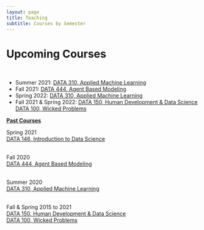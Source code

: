 ```yaml
---
layout: page
title: Teaching
subtitle: Courses by Semester
---
```


<p style = "font-family: 'Open Sans', 'Helvetica Neue', Helvetica, Arial, sans-serif;
  font-size: 20px;
  font-weight: 400;
  margin-bottom: 15px;
  text-align: justify;">

<h1>Upcoming Courses</h1> <br>

<ul>
    <li> Summer 2021: <a href = "https://tyler-frazier.github.io/applied_machine_learning/">DATA 310, Applied Machine Learning</a> </li>
    <li> Fall 2021: <a href = "https://tyler-frazier.github.io/agent_based_modeling/">DATA 444, Agent Based Modeling</a> </li>
    <li> Spring 2022: <a href = "https://tyler-frazier.github.io/applied_machine_learning/">DATA 310, Applied Machine Learning</a></li>
    <li> Fall 2021 & Spring 2022: <a href = "https://tyler-frazier.github.io/evolving_solutions/">DATA 150, Human Development & Data Science</a> <br> <a href = "https://tyler-frazier.github.io/wicked_problems/">DATA 100, Wicked Problems</a></li>
</ul>

<b><u>Past Courses</u></b> <br>

Spring 2021
<br>
<a href = "https://tyler-frazier.github.io/intro_data_science/">DATA 146, Introduction to Data Science</a>
<br> <br>

Fall 2020
<br>
<a href = "https://tyler-frazier.github.io/agent_based_modeling/">DATA 444, Agent Based Modeling</a>
<br> <br>

Summer 2020
<br>
<a href = "https://tyler-frazier.github.io/applied_machine_learning/">DATA 310, Applied Machine Learning</a>
<br> <br>

Fall & Spring 2015 to 2021
<br>
<a href = "https://tyler-frazier.github.io/evolving_solutions/">DATA 150, Human Development & Data Science</a>
<br>
<a href = "https://tyler-frazier.github.io/wicked_problems/">DATA 100, Wicked Problems</a>
<br>

</p>
